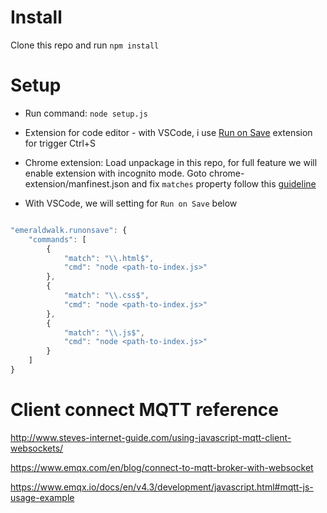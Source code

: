 # Install

Clone this repo and run `npm install`

# Setup

- Run command: `node setup.js`

- Extension for code editor - with VSCode, i use [Run on Save](https://marketplace.visualstudio.com/items?itemName=emeraldwalk.RunOnSave) extension for trigger Ctrl+S

- Chrome extension: Load unpackage in this repo, for full feature we will enable extension with incognito mode. Goto chrome-extension/manfinest.json and fix `matches` property follow this [guideline](https://developer.chrome.com/docs/extensions/mv3/match_patterns/)

- With VSCode, we will setting for `Run on Save` below

```javascript

"emeraldwalk.runonsave": {
	"commands": [
		{
			"match": "\\.html$",
			"cmd": "node <path-to-index.js>"
		},
		{
			"match": "\\.css$",
			"cmd": "node <path-to-index.js>"
		},
		{
			"match": "\\.js$",
			"cmd": "node <path-to-index.js>"
		}
	]
}

```

# Client connect MQTT reference

http://www.steves-internet-guide.com/using-javascript-mqtt-client-websockets/

https://www.emqx.com/en/blog/connect-to-mqtt-broker-with-websocket

https://www.emqx.io/docs/en/v4.3/development/javascript.html#mqtt-js-usage-example
